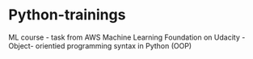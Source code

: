 # Python-trainings

ML course - task from AWS Machine Learning Foundation on Udacity - Object- orientied programming syntax in Python (OOP)
